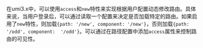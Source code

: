 在umi3.x中，可以使用`access`和`new`特性来实现根据用户配置动态修改路由。具体来说，当用户登录后，可以通过读取一个配置来决定是否加载特定的路由。如果启用了`new`特性，则加载`{path: '/new', component: '/new'}`，否则加载`{path: '/odd', component:  '/odd'}`。可以通过在路径配置中添加`access`属性来控制路由的可见性。
